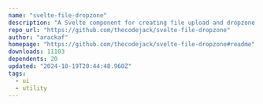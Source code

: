 ```yaml
---
name: "svelte-file-dropzone"
description: "A Svelte component for creating file upload and dropzone interfaces."
repo_url: "https://github.com/thecodejack/svelte-file-dropzone"
author: "arackaf"
homepage: "https://github.com/thecodejack/svelte-file-dropzone#readme"
downloads: 11103
dependents: 20
updated: "2024-10-19T20:44:48.960Z"
tags: 
  - ui
  - utility
---
```

